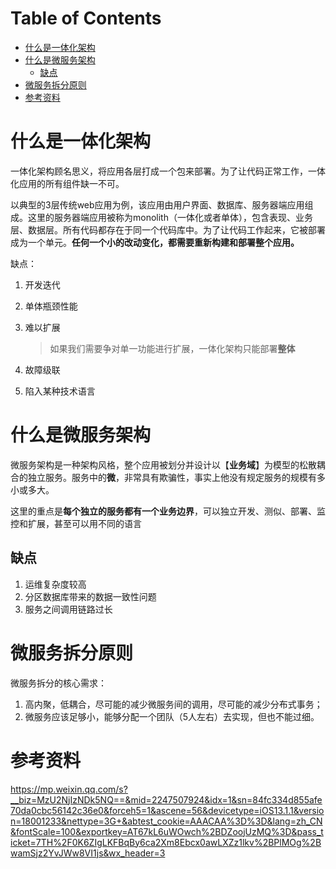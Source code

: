 # Table of Contents

* [什么是一体化架构](#什么是一体化架构)
* [什么是微服务架构](#什么是微服务架构)
  * [缺点](#缺点)
* [微服务拆分原则](#微服务拆分原则)
* [参考资料](#参考资料)




# 什么是一体化架构



一体化架构顾名思义，将应用各层打成一个包来部署。为了让代码正常工作，一体化应用的所有组件缺一不可。

以典型的3层传统web应用为例，该应用由用户界面、数据库、服务器端应用组成。这里的服务器端应用被称为monolith（一体化或者单体），包含表现、业务层、数据层。所有代码都存在于同一个代码库中。为了让代码工作起来，它被部署成为一个单元。**任何一个小的改动变化，都需要重新构建和部署整个应用。**



缺点：

1. 开发迭代

2. 单体瓶颈性能

3. 难以扩展

   > 如果我们需要争对单一功能进行扩展，一体化架构只能部署**整体**

4. 故障级联
5. 陷入某种技术语言



# 什么是微服务架构

微服务架构是一种架构风格，整个应用被划分并设计以【**业务域**】为模型的松散耦合的独立服务。服务中的**微**，非常具有欺骗性，事实上他没有规定服务的规模有多小或多大。

这里的重点是**每个独立的服务都有一个业务边界**，可以独立开发、测似、部署、监控和扩展，甚至可以用不同的语言





## 缺点

1. 运维复杂度较高
2. 分区数据库带来的数据一致性问题
3. 服务之间调用链路过长



# 微服务拆分原则



微服务拆分的核心需求：

1. 高内聚，低耦合，尽可能的减少微服务间的调用，尽可能的减少分布式事务；
2. 微服务应该足够小，能够分配一个团队（5人左右）去实现，但也不能过细。







# 参考资料

https://mp.weixin.qq.com/s?__biz=MzU2NjIzNDk5NQ==&mid=2247507924&idx=1&sn=84fc334d855afe70da0cbc56142c36e0&forceh5=1&ascene=56&devicetype=iOS13.1.1&version=18001233&nettype=3G+&abtest_cookie=AAACAA%3D%3D&lang=zh_CN&fontScale=100&exportkey=AT67kL6uWOwch%2BDZoojUzMQ%3D&pass_ticket=7TH%2F0K6ZIgLKFBqBy6ca2Xm8Ebcx0awLXZz1lkv%2BPlMOg%2BwamSjz2YvJWw8VI1js&wx_header=3
